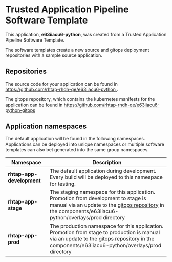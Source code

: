 # Trusted Application Pipeline Software Template

This application, **e63iiacu6-python**, was created from a Trusted Application Pipeline Software Template.

The software templates create a new source and gitops deployment repositories with a sample source application. 

## Repositories

The source code for your application can be found in [https://github.com/rhtap-rhdh-qe/e63iiacu6-python ](https://github.com/rhtap-rhdh-qe/e63iiacu6-python ).
 
The gitops repository, which contains the kubernetes manifests for the application can be found in 
[https://github.com/rhtap-rhdh-qe/e63iiacu6-python-gitops ](https://github.com/rhtap-rhdh-qe/e63iiacu6-python-gitops ) 

## Application namespaces 

The default application will be found in the following namespaces. Applications can be deployed into unique namespaces or multiple software templates can also bet generated into the same group namespaces.  

|  Namespace   |  Description   |  
| -------- | -------- |   
| **rhtap-app-development** | The default application during development. Every build will be deployed to this namespace for testing. | 
| **rhtap-app-stage** | The staging namespace for this application. Promotion from development to stage is manual via an update to the [gitops repository](https://github.com/rhtap-rhdh-qe/e63iiacu6-python-gitops ) in the components/e63iiacu6-python/overlays/prod directory |  
| **rhtap-app-prod** | The production namespace for this application. Promotion from stage to production is manual via an update to the [gitops repository](https://github.com/rhtap-rhdh-qe/e63iiacu6-python-gitops ) in the components/e63iiacu6-python/overlays/prod directory | 